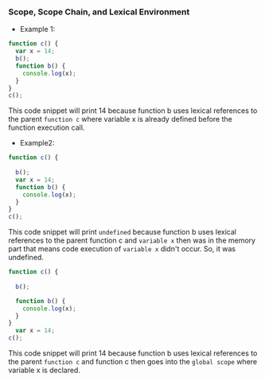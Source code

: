 ### Scope, Scope Chain, and Lexical Environment
- Example 1:  
``` js
function c() {
  var x = 14;
  b();
  function b() {
    console.log(x);
  }
}
c();

```
This code snippet will print 14 because function b uses lexical references to the parent ```function c``` where variable x is already defined before the function execution call.
- Example2: 
``` js
function c() {
 
  b();
  var x = 14;
  function b() {
    console.log(x);
  }
}
c();

```
This code snippet will print ```undefined``` because function b uses lexical references to the parent function c and ```variable x``` then was in the memory part that means code execution of ```variable x``` didn't occur. So, it was undefined.
``` js
function c() {
 
  b();

  function b() {
    console.log(x);
  }
}
  var x = 14;
c();
```
 This code snippet will print 14 because function b uses lexical references to the parent ```function c``` and function c then goes into the ```global scope``` 
 where variable x is declared.
